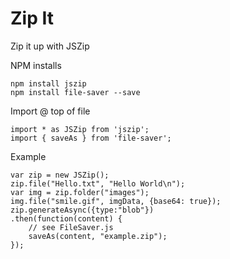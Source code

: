 # Zip It
Zip it up with JSZip

NPM installs
```
npm install jszip
npm install file-saver --save
```


Import @ top of file
```
import * as JSZip from 'jszip';
import { saveAs } from 'file-saver';
```

Example
```
var zip = new JSZip();
zip.file("Hello.txt", "Hello World\n");
var img = zip.folder("images");
img.file("smile.gif", imgData, {base64: true});
zip.generateAsync({type:"blob"})
.then(function(content) {
    // see FileSaver.js
    saveAs(content, "example.zip");
});
```
